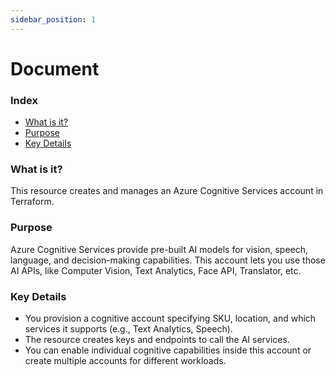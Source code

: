 ```yaml
---
sidebar_position: 1
---
```


# Document

### Index

- [What is it?](#What-is-it?)
- [Purpose](#purpose)
- [Key Details](#key-details)

### What is it?

This resource creates and manages an Azure Cognitive Services account in Terraform.

### Purpose

Azure Cognitive Services provide pre-built AI models for vision, speech, language, and decision-making capabilities. This account lets you use those AI APIs, like Computer Vision, Text Analytics, Face API, Translator, etc.

### Key Details

- You provision a cognitive account specifying SKU, location, and which services it supports (e.g., Text Analytics, Speech).
- The resource creates keys and endpoints to call the AI services.
- You can enable individual cognitive capabilities inside this account or create multiple accounts for different workloads.